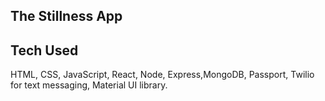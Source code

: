 ## The Stillness App


## Tech Used
HTML, CSS, JavaScript, React, Node, Express,MongoDB, Passport,  Twilio for text messaging, Material UI library.
